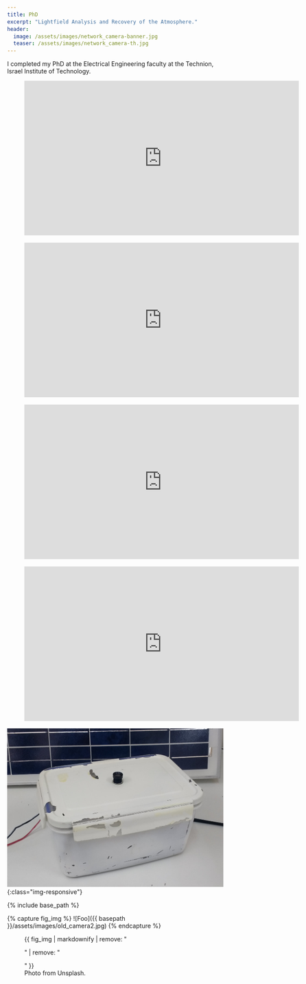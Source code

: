 ```yaml
---
title: PhD 
excerpt: "Lightfield Analysis and Recovery of the Atmosphere."
header:
  image: /assets/images/network_camera-banner.jpg
  teaser: /assets/images/network_camera-th.jpg
---
```


I completed my PhD at the Electrical Engineering faculty at the Technion, Israel Institute of Technology. 

<figure>
<iframe width="640" height="360" src="https://www.youtube-nocookie.com/embed/1oQfLFGicj8?controls=0&amp;showinfo=0" frameborder="0" allowfullscreen></iframe>
</figure>

<figure>
<iframe width="640" height="360" src="https://www.youtube-nocookie.com/embed/tedVSPvVl-Q?controls=0&amp;showinfo=0" frameborder="0" allowfullscreen></iframe>
</figure>

<figure>
<iframe width="640" height="360" src="https://www.youtube-nocookie.com/embed/q69q2EofDjU?controls=0&amp;showinfo=0" frameborder="0" allowfullscreen></iframe>
</figure>

<figure>
<iframe width="640" height="360" src="https://www.youtube-nocookie.com/embed/xdtgb8tfUf0?controls=0&amp;showinfo=0" frameborder="0" allowfullscreen></iframe>
</figure>

![image-title-here](/assets/images/old_camera2.jpg){:class="img-responsive"}

{% include base_path %}

{% capture fig_img %}
![Foo]({{ basepath }}/assets/images/old_camera2.jpg)
{% endcapture %}

<figure>
  {{ fig_img | markdownify | remove: "<p>" | remove: "</p>" }}
  <figcaption>Photo from Unsplash.</figcaption>
</figure>

